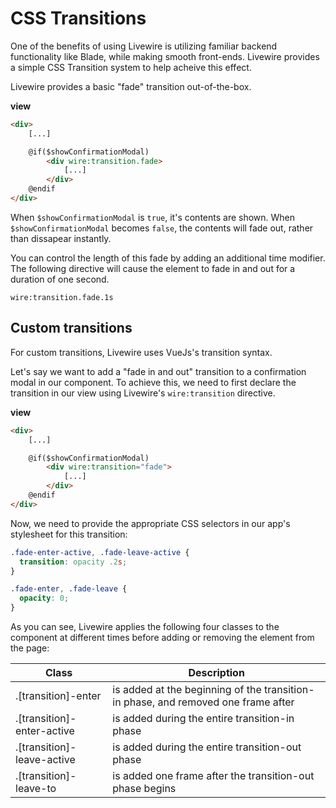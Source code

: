 # CSS Transitions

One of the benefits of using Livewire is utilizing familiar backend functionality like Blade, while making smooth front-ends. Livewire provides a simple CSS Transition system to help acheive this effect.

Livewire provides a basic "fade" transition out-of-the-box.

**view**
```html
<div>
    [...]

    @if($showConfirmationModal)
        <div wire:transition.fade>
            [...]
        </div>
    @endif
</div>
```

When `$showConfirmationModal` is `true`, it's contents are shown. When `$showConfirmationModal` becomes `false`, the contents will fade out, rather than dissapear instantly.

You can control the length of this fade by adding an additional time modifier. The following directive will cause the element to fade in and out for a duration of one second.

`wire:transition.fade.1s`

## Custom transitions

For custom transitions, Livewire uses VueJs's transition syntax.

Let's say we want to add a "fade in and out" transition to a confirmation modal in our component. To achieve this, we need to first declare the transition in our view using Livewire's `wire:transition` directive.

**view**
```html
<div>
    [...]

    @if($showConfirmationModal)
        <div wire:transition="fade">
            [...]
        </div>
    @endif
</div>
```

Now, we need to provide the appropriate CSS selectors in our app's stylesheet for this transition:

```css
.fade-enter-active, .fade-leave-active {
  transition: opacity .2s;
}

.fade-enter, .fade-leave {
  opacity: 0;
}
```

As you can see, Livewire applies the following four classes to the component at different times before adding or removing the element from the page:

Class | Description
--- | ---
.[transition]-enter | is added at the beginning of the transition-in phase, and removed one frame after
.[transition]-enter-active | is added during the entire transition-in phase
.[transition]-leave-active | is added during the entire transition-out phase
.[transition]-leave-to | is added one frame after the transition-out phase begins
